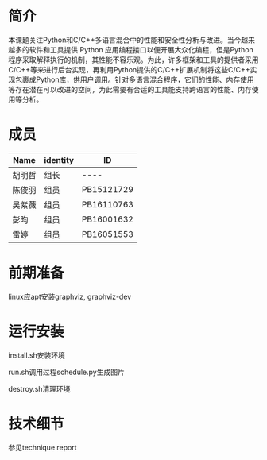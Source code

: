 # 简介

本课题关注Python和C/C++多语言混合中的性能和安全性分析与改进。当今越来越多的软件和工具提供 Python 应用编程接口以便开展大众化编程，但是Python程序采取解释执行的机制，其性能不容乐观。为此，许多框架和工具的提供者采用C/C++等来进行后台实现，再利用Python提供的C/C++扩展机制将这些C/C++实现包裹成Python库，供用户调用。针对多语言混合程序，它们的性能、内存使用等存在潜在可以改进的空间，为此需要有合适的工具能支持跨语言的性能、内存使用等分析。

# 成员

| Name   | identity | ID         |
| ------ | -------- | ---------- |
| 胡明哲 | 组长     | ----       |
| 陈俊羽 | 组员     | PB15121729 |
| 吴紫薇 | 组员     | PB16110763 |
| 彭昀   | 组员     | PB16001632 |
| 雷婷   | 组员     | PB16051553 |



# 前期准备

linux应apt安装graphviz, graphviz-dev



# 运行安装

install.sh安装环境

run.sh调用过程schedule.py生成图片

destroy.sh清理环境

# 技术细节

参见technique report